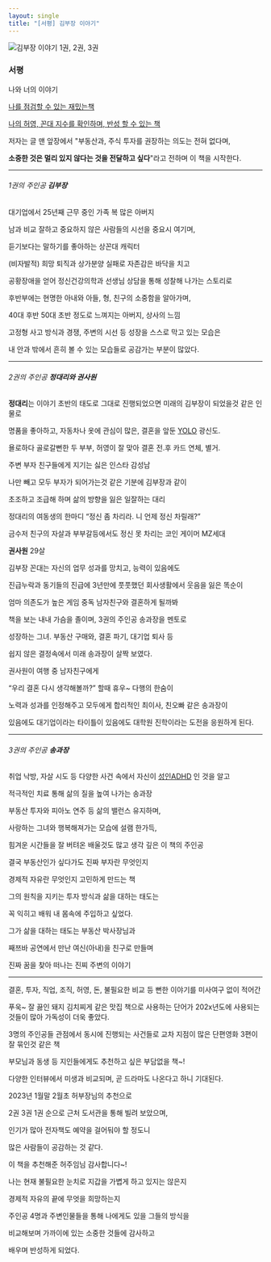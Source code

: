 ```yaml
---
layout: single
title: "[서평] 김부장 이야기"
---
```


![김부장 이야기 1권, 2권, 3권](https://user-images.githubusercontent.com/28984816/216753735-46a60096-663c-41f0-8449-f6e2e77eef1e.jpg)


### 서평


나와 너의 이야기

<u>나를 점검할 수 있는 재밌는책</u>

<u>나의 허영, 꼰대 지수를 확인하며, 반성 할 수 있는 책</u>



저자는 글 맨 앞장에서 "부동산과, 주식 투자를 권장하는 의도는 전혀 없다며, 

**소중한 것은 멀리 있지 않다는 것을 전달하고 싶다**"라고 전하며 이 책을 시작한다.

---

###### 1권의 주인공 **김부장**

대기업에서 25년째 근무 중인 가족 복 많은 아버지

남과 비교 잘하고 중요하지 않은 사람들의 시선을 중요시 여기며, 

듣기보다는 말하기를 좋아하는 상꼰대 캐릭터

(비자발적) 희망 퇴직과 상가분양 실패로 자존감은 바닥을 치고

공황장애을 얻어 정신건강의학과 선생님 상담을 통해 성찰해 나가는 스토리로

후반부에는 현명한 아내와 아들, 형, 친구의 소중함을 알아가며, 

40대 후반 50대 초반 정도로 느껴지는 아버지, 상사의 느낌

고정형 사고 방식과 경쟁, 주변의 시선 등 성장을 스스로 막고 있는 모습은

내 안과 밖에서 흔히 볼 수 있는 모습들로 공감가는 부분이 많았다.

---

###### 2권의 주인공 **정대리와 권사원** 

**정대리**는 이야기 초반의 태도로 그대로 진행되었으면 미래의 김부장이 되었을것 같은 인물로

명품을 좋아하고, 자동차나 옷에 관심이 많은, 결혼을 앞둔 [YOLO](https://ko.wikipedia.org/wiki/YOLO) 광신도.

욜로하다 골로갈뻔한 두 부부, 허영이 잘 맞아 결혼 전.후 카드 연체, 별거.

주변 부자 친구들에게 지기는 싫은 인스타 감성남

나만 빼고 모두 부자가 되어가는것 같은 기분에 김부장과 같이

초조하고 조급해 하며 삶의 방향을 잃은 일잘하는 대리

정대리의 여동생의 한마디 “정신 좀 차리라. 니 언제 정신 차릴래?”

금수저 친구의 자살과 부부갈등에서도 정신 못 차리는 코인 게이머 MZ세대 

**권사원** 29살 

김부장 꼰대는 자신의 업무 성과를 망치고, 능력이 있음에도

진급누락과 동기들의 진급에 3년만에 풋풋했던 회사생활에서 웃음을 잃은 똑순이

엄마 의존도가 높은 게임 중독 남자친구와 결혼하게 될까봐

책을 보는 내내  가슴을 졸이며, 3권의 주인공 송과장을 멘토로

성장하는 그녀. 부동산 구매와, 결혼 파기, 대기업 퇴사 등

쉽지 않은 결정속에서 미래 송과장이 살짝 보였다.

권사원이 여행 중 남자친구에게

 “우리 결혼 다시 생각해볼까?” 할때 휴우~ 다행의 한숨이

노력과 성과를 인정해주고 모두에게 합리적인 최이사, 친오빠 같은 송과장이

있음에도 대기업이라는 타이틀이 있음에도 대학원 진학이라는 도전을 응원하게 된다.

---

###### 3권의 주인공 **송과장**

취업 낙방, 자살 시도 등 다양한 사건 속에서 자신이 [성인ADHD](https://namu.wiki/w/성인ADHD) 인 것을 알고 

적극적인 치료 통해 삶의 질을 높여 나가는 송과장

부동산 투자와 피아노 연주 등 삶의 밸런스 유지하며,

사랑하는 그녀와 행복해져가는 모습에 설램 한가득,

힘겨운 시간들을 잘 버텨온 배울것도 많고 생각 깊은 이 책의 주인공

결국 부동산인가 싶다가도 진짜 부자란 무엇인지

경제적 자유란 무엇인지 고민하게 만드는 책

그의 원칙을 지키는 투자 방식과 삶을 대하는 태도는 

꼭 익히고 배워 내 몸속에 주입하고 싶었다.

 그가 삶을 대하는 태도는 부동산 박사장님과 

째쯔바 공연에서 만난 여신(아내)을 친구로 만들며

진짜 꿈을 찾아 떠나는 진찌 주변의 이야기

---

결혼, 투자, 직업, 조직, 허영, 돈, 불필요한 비교 등 뻔한 이야기를 미사여구 없이 적어간

푸욱~ 잘 끓인 돼지 김치찌게 같은 맛집 책으로 사용하는 단어가 202x년도에 사용되는 것들이 많아 가독성이 더욱 좋았다.

3명의 주인공들 관점에서 동시에 진행되는 사건들로 교차 지점이 많은 단편영화 3편이 잘 묶인것 같은 책

부모님과 동생 등 지인들에게도 추천하고 싶은 부담없을 책~!



다양한 인터뷰에서 미생과 비교되며, 곧 드라마도 나온다고 하니 기대된다.

2023년 1월말 2월초 허부장님의 추천으로 

2권 3권 1권 순으로 근처 도서관을 통해 빌려 보았으며, 

인기가 많아 전자책도 예약을 걸어둬야 할 정도니

많은 사람들이 공감하는 것 같다.

이 책을 추천해준 허주임님 감사합니다~!



나는 현재 불필요한 눈치로 지갑을 가볍게 하고 있지는 않은지

경제적 자유의 끝에 무엇을 희망하는지 

주인공 4명과 주변인물들을 통해 나에게도 있을 그들의 방식을

비교해보며 가까이에 있는 소중한 것들에 감사하고

배우며 반성하게 되었다.





